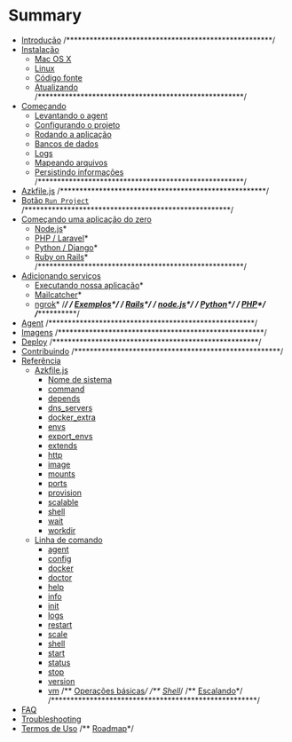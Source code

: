 # Summary

* [Introdução](README.md)
/*****************************************************/
* [Instalação](installation/README.md)
   * [Mac OS X](installation/mac_os_x.md)
   * [Linux](installation/linux.md)
   * [Código fonte](installation/source-code.md)
   * [Atualizando](installation/upgrading.md)
/*****************************************************/
* [Começando](getting-started/README.md)
   * [Levantando o agent](getting-started/starting-agent.md)
   * [Configurando o projeto](getting-started/configs-project.md)
   * [Rodando a aplicação](getting-started/running-application.md)
   * [Bancos de dados](getting-started/database.md)
   * [Logs](getting-started/logs.md)
   * [Mapeando arquivos](getting-started/mounts-files.md)
   * [Persistindo informações](getting-started/persisting-data.md)
/*****************************************************/
* [Azkfile.js](azkfilejs/README.md)
/*****************************************************/
* [Botão `Run Project`](run-project-button/README.md)
/*****************************************************/
* [Começando uma aplicação do zero](starting-from-scratch/README.md)
   * [Node.js](starting-from-scratch/nodejs.md)*
   * [PHP / Laravel](starting-from-scratch/php-laravel.md)*
   * [Python / Django](starting-from-scratch/python-django.md)*
   * [Ruby on Rails](starting-from-scratch/ruby-rails.md)*
/*****************************************************/
* [Adicionando serviços](adding-services/README.md)
   * [Executando nossa aplicação](adding-services/running-our-application.md)*
   * [Mailcatcher](adding-services/mailcatcher.md)*
   * [ngrok](adding-services/ngrok.md)*
/*****************************************************/
/** [Exemplos](exemplos/README.md)*/
   /** [Rails](exemplos/rails.md)*/
   /** [node.js](exemplos/nodejs.md)*/
   /** [Python](exemplos/python.md)*/
   /** [PHP](exemplos/php.md)*/
/*****************************************************/
* [Agent](agent/README.md)
/*****************************************************/
* [Imagens](images/README.md)
/*****************************************************/
* [Deploy](deploy/README.md)
/*****************************************************/
* [Contribuindo](contributing/README.md)
/*****************************************************/
* [Referência](reference/README.md)
   * [Azkfile.js](reference/azkfilejs/README.md)
     * [Nome de sistema](reference/azkfilejs/system_name.md)
     * [command](reference/azkfilejs/command.md)
     * [depends](reference/azkfilejs/depends.md)
     * [dns_servers](reference/azkfilejs/dns_servers.md)
     * [docker_extra](reference/azkfilejs/docker_extra.md)
     * [envs](reference/azkfilejs/envs.md)
     * [export_envs](reference/azkfilejs/export_envs.md)
     * [extends](reference/azkfilejs/extends.md)
     * [http](reference/azkfilejs/http.md)
     * [image](reference/azkfilejs/image.md)
     * [mounts](reference/azkfilejs/mounts.md)
     * [ports](reference/azkfilejs/ports.md)
     * [provision](reference/azkfilejs/provision.md)
     * [scalable](reference/azkfilejs/scalable.md)
     * [shell](reference/azkfilejs/shell.md)
     * [wait](reference/azkfilejs/wait.md)
     * [workdir](reference/azkfilejs/workdir.md)
   * [Linha de comando](reference/cli/README.md)
     * [agent](reference/cli/agent.md)
     * [config](reference/cli/config.md)
     * [docker](reference/cli/docker.md)
     * [doctor](reference/cli/doctor.md)
     * [help](reference/cli/help.md)
     * [info](reference/cli/info.md)
     * [init](reference/cli/init.md)
     * [logs](reference/cli/logs.md)
     * [restart](reference/cli/restart.md)
     * [scale](reference/cli/scale.md)
     * [shell](reference/cli/shell.md)
     * [start](reference/cli/start.md)
     * [status](reference/cli/status.md)
     * [stop](reference/cli/stop.md)
     * [version](reference/cli/version.md)
     * [vm](reference/cli/vm.md)
   /** [Operações básicas](azkfilejs/basic.md)*/
   /** [Shell](azkfilejs/shell.md)*/
   /** [Escalando](azkfilejs/escalando.md)*/
/*****************************************************/
* [FAQ](faq/README.md)
* [Troubleshooting](troubleshooting/README.md)
* [Termos de Uso](terms-of-use/README.md)
/** [Roadmap](roadmap/README.md)*/
